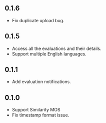 ## 0.1.6
- Fix duplicate upload bug.

## 0.1.5
- Access all the evaluations and their details.
- Support multiple English languages.

## 0.1.1
- Add evaluation notifications.

## 0.1.0
- Support Similarity MOS
- Fix timestamp format issue.